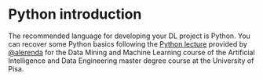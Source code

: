 # Python introduction

The recommended language for developing your DL project is Python. You can recover some Python basics following the [Python lecture](https://github.com/alerenda/878II-Python) provided by  [@alerenda](https://github.com/alerenda) for the Data Mining and Machine Learning course of the Artificial Intelligence and Data Engineering master degree course at the University of Pisa.